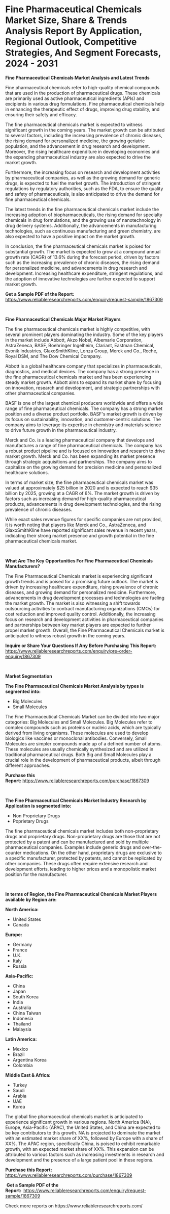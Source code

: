 <p><h1>Fine Pharmaceutical Chemicals Market Size, Share & Trends Analysis Report By Application, Regional Outlook, Competitive Strategies, And Segment Forecasts, 2024 - 2031</h1></p><p><strong>Fine Pharmaceutical Chemicals Market Analysis and Latest Trends</strong></p>
<p><p>Fine pharmaceutical chemicals refer to high-quality chemical compounds that are used in the production of pharmaceutical drugs. These chemicals are primarily used as active pharmaceutical ingredients (APIs) and excipients in various drug formulations. Fine pharmaceutical chemicals help in enhancing the therapeutic effect of drugs, improving drug stability, and ensuring their safety and efficacy.</p><p>The fine pharmaceutical chemicals market is expected to witness significant growth in the coming years. The market growth can be attributed to several factors, including the increasing prevalence of chronic diseases, the rising demand for personalized medicine, the growing geriatric population, and the advancement in drug research and development. Moreover, the rising healthcare expenditure in developing economies and the expanding pharmaceutical industry are also expected to drive the market growth.</p><p>Furthermore, the increasing focus on research and development activities by pharmaceutical companies, as well as the growing demand for generic drugs, is expected to fuel the market growth. The introduction of stringent regulations by regulatory authorities, such as the FDA, to ensure the quality and safety of pharmaceuticals, is also anticipated to drive the demand for fine pharmaceutical chemicals.</p><p>The latest trends in the fine pharmaceutical chemicals market include the increasing adoption of biopharmaceuticals, the rising demand for specialty chemicals in drug formulations, and the growing use of nanotechnology in drug delivery systems. Additionally, the advancements in manufacturing technologies, such as continuous manufacturing and green chemistry, are also expected to have a positive impact on the market growth.</p><p>In conclusion, the fine pharmaceutical chemicals market is poised for substantial growth. The market is expected to grow at a compound annual growth rate (CAGR) of 13.6% during the forecast period, driven by factors such as the increasing prevalence of chronic diseases, the rising demand for personalized medicine, and advancements in drug research and development. Increasing healthcare expenditure, stringent regulations, and the adoption of innovative technologies are further expected to support market growth.</p></p>
<p><strong>Get a Sample PDF of the Report:&nbsp;</strong> <a href="https://www.reliableresearchreports.com/enquiry/request-sample/1867309">https://www.reliableresearchreports.com/enquiry/request-sample/1867309</a></p>
<p>&nbsp;</p>
<p><strong>Fine Pharmaceutical Chemicals Major Market Players</strong></p>
<p><p>The fine pharmaceutical chemicals market is highly competitive, with several prominent players dominating the industry. Some of the key players in the market include Abbott, Akzo Nobel, Albemarle Corporation, AstraZeneca, BASF, Boehringer Ingelheim, Clariant, Eastman Chemical, Evonik Industries, GlaxoSmithKline, Lonza Group, Merck and Co., Roche, Royal DSM, and The Dow Chemical Company.</p><p>Abbott is a global healthcare company that specializes in pharmaceuticals, diagnostics, and medical devices. The company has a strong presence in the fine pharmaceutical chemicals market and has been experiencing steady market growth. Abbott aims to expand its market share by focusing on innovation, research and development, and strategic partnerships with other pharmaceutical companies.</p><p>BASF is one of the largest chemical producers worldwide and offers a wide range of fine pharmaceutical chemicals. The company has a strong market position and a diverse product portfolio. BASF's market growth is driven by its focus on sustainability, innovation, and customer-centric solutions. The company aims to leverage its expertise in chemistry and materials science to drive future growth in the pharmaceutical industry.</p><p>Merck and Co. is a leading pharmaceutical company that develops and manufactures a range of fine pharmaceutical chemicals. The company has a robust product pipeline and is focused on innovation and research to drive market growth. Merck and Co. has been expanding its market presence through strategic acquisitions and partnerships. The company aims to capitalize on the growing demand for precision medicine and personalized healthcare solutions.</p><p>In terms of market size, the fine pharmaceutical chemicals market was valued at approximately $25 billion in 2020 and is expected to reach $35 billion by 2025, growing at a CAGR of 6%. The market growth is driven by factors such as increasing demand for high-quality pharmaceutical products, advancements in drug development technologies, and the rising prevalence of chronic diseases.</p><p>While exact sales revenue figures for specific companies are not provided, it is worth noting that players like Merck and Co., AstraZeneca, and GlaxoSmithKline have reported significant sales revenue in recent years, indicating their strong market presence and growth potential in the fine pharmaceutical chemicals market.</p></p>
<p>&nbsp;</p>
<p><strong>What Are The Key Opportunities For Fine Pharmaceutical Chemicals Manufacturers?</strong></p>
<p><p>The Fine Pharmaceutical Chemicals market is experiencing significant growth trends and is poised for a promising future outlook. The market is driven by increasing healthcare expenditure, rising prevalence of chronic diseases, and growing demand for personalized medicine. Furthermore, advancements in drug development processes and technologies are fueling the market growth. The market is also witnessing a shift towards outsourcing activities to contract manufacturing organizations (CMOs) for cost reduction and improved quality control. Additionally, the increasing focus on research and development activities in pharmaceutical companies and partnerships between key market players are expected to further propel market growth. Overall, the Fine Pharmaceutical Chemicals market is anticipated to witness robust growth in the coming years.</p></p>
<p><strong>Inquire or Share Your Questions If Any Before Purchasing This Report:</strong> <a href="https://www.reliableresearchreports.com/enquiry/pre-order-enquiry/1867309">https://www.reliableresearchreports.com/enquiry/pre-order-enquiry/1867309</a></p>
<p>&nbsp;</p>
<p><strong>Market Segmentation</strong></p>
<p><strong>The Fine Pharmaceutical Chemicals Market Analysis by types is segmented into:</strong></p>
<p><ul><li>Big Molecules</li><li>Small Molecules</li></ul></p>
<p><p>The Fine Pharmaceutical Chemicals Market can be divided into two major categories: Big Molecules and Small Molecules. Big Molecules refer to complex compounds such as proteins or nucleic acids, which are typically derived from living organisms. These molecules are used to develop biologics like vaccines or monoclonal antibodies. Conversely, Small Molecules are simpler compounds made up of a defined number of atoms. These molecules are usually chemically synthesized and are utilized in traditional pharmaceutical drugs. Both Big and Small Molecules play a crucial role in the development of pharmaceutical products, albeit through different approaches.</p></p>
<p><strong>Purchase this Report:&nbsp;</strong><a href="https://www.reliableresearchreports.com/purchase/1867309">https://www.reliableresearchreports.com/purchase/1867309</a></p>
<p>&nbsp;</p>
<p><strong>The Fine Pharmaceutical Chemicals Market Industry Research by Application is segmented into:</strong></p>
<p><ul><li>Non Proprietary Drugs</li><li>Poprietary Drugs</li></ul></p>
<p><p>The fine pharmaceutical chemicals market includes both non-proprietary drugs and proprietary drugs. Non-proprietary drugs are those that are not protected by a patent and can be manufactured and sold by multiple pharmaceutical companies. Examples include generic drugs and over-the-counter medications. On the other hand, proprietary drugs are exclusive to a specific manufacturer, protected by patents, and cannot be replicated by other companies. These drugs often require extensive research and development efforts, leading to higher prices and a monopolistic market position for the manufacturer.</p></p>
<p>&nbsp;</p>
<p><strong>In terms of Region, the Fine Pharmaceutical Chemicals Market Players available by Region are:</strong></p>
<p>
    <p> <strong> North America: </strong>
        <ul>
            <li>United States</li>
            <li>Canada</li>
        </ul>
        </p> 
    <p> <strong> Europe: </strong>
        <ul>
            <li>Germany</li>
            <li>France</li>
            <li>U.K.</li>
            <li>Italy</li>
            <li>Russia</li>
        </ul>
        </p> 
    <p> <strong> Asia-Pacific: </strong>
        <ul>
            <li>China</li>
            <li>Japan</li>
            <li>South Korea</li>
            <li>India</li>
            <li>Australia</li>
            <li>China Taiwan</li>
            <li>Indonesia</li>
            <li>Thailand</li>
            <li>Malaysia</li>
        </ul>
        </p> 
    <p> <strong> Latin America: </strong>
        <ul>
            <li>Mexico</li>
            <li>Brazil</li>
            <li>Argentina Korea</li>
            <li>Colombia</li>
        </ul>
        </p> 
    <p> <strong> Middle East & Africa: </strong>
        <ul>
            <li>Turkey</li>
            <li>Saudi</li>
            <li>Arabia</li>
            <li>UAE</li>
            <li>Korea</li>
        </ul>
    </p>
    </p>
<p><p>The global fine pharmaceutical chemicals market is anticipated to experience significant growth in various regions. North America (NA), Europe, Asia-Pacific (APAC), the United States, and China are expected to be key contributors to this growth. NA is projected to dominate the market with an estimated market share of XX%, followed by Europe with a share of XX%. The APAC region, specifically China, is poised to exhibit remarkable growth, with an expected market share of XX%. This expansion can be attributed to various factors such as increasing investments in research and development and the presence of a large patient pool in these regions.</p></p>
<p><strong>Purchase this Report: </strong><a href="https://www.reliableresearchreports.com/purchase/1867309">https://www.reliableresearchreports.com/purchase/1867309</a></p>
<p>&nbsp;<strong>Get a Sample PDF of the Report:&nbsp;&nbsp;</strong><a href="https://www.reliableresearchreports.com/enquiry/request-sample/1867309">https://www.reliableresearchreports.com/enquiry/request-sample/1867309</a></p>
<p><strong></strong></p>
<p>Check more reports on https://www.reliableresearchreports.com/</p>